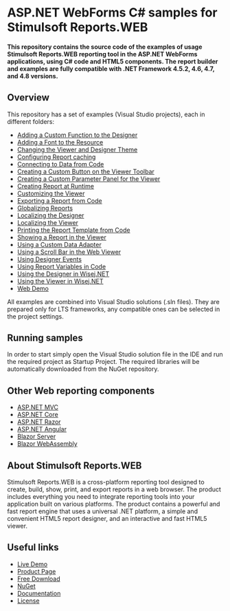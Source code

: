 # ASP.NET WebForms C# samples for Stimulsoft Reports.WEB

#### This repository contains the source code of the examples of usage Stimulsoft Reports.WEB reporting tool in the ASP.NET WebForms applications, using C# code and HTML5 components. The report builder and examples are fully compatible with .NET Framework 4.5.2, 4.6, 4.7, and 4.8 versions.

## Overview
This repository has a set of examples (Visual Studio projects), each in different folders:
* [Adding a Custom Function to the Designer](https://github.com/stimulsoft/Samples-Reports.WEB-for-ASP.NET/tree/master/Adding%20a%20Custom%20Function%20to%20the%20Designer)
* [Adding a Font to the Resource](https://github.com/stimulsoft/Samples-Reports.WEB-for-ASP.NET/tree/master/Adding%20a%20Font%20to%20the%20Resource)
* [Changing the Viewer and Designer Theme](https://github.com/stimulsoft/Samples-Reports.WEB-for-ASP.NET/tree/master/Changing%20the%20Viewer%20and%20Designer%20Theme)
* [Configuring Report caching](https://github.com/stimulsoft/Samples-Reports.WEB-for-ASP.NET/tree/master/Configuring%20Report%20caching)
* [Connecting to Data from Code](https://github.com/stimulsoft/Samples-Reports.WEB-for-ASP.NET/tree/master/Connecting%20to%20Data%20from%20Code)
* [Creating a Custom Button on the Viewer Toolbar](https://github.com/stimulsoft/Samples-Reports.WEB-for-ASP.NET/tree/master/Creating%20a%20Custom%20Button%20on%20the%20Viewer%20Toolbar)
* [Creating a Custom Parameter Panel for the Viewer](https://github.com/stimulsoft/Samples-Reports.WEB-for-ASP.NET/tree/master/Creating%20a%20Custom%20Parameter%20Panel%20for%20the%20Viewer)
* [Creating Report at Runtime](https://github.com/stimulsoft/Samples-Reports.WEB-for-ASP.NET/tree/master/Creating%20Report%20at%20Runtime)
* [Customizing the Viewer](https://github.com/stimulsoft/Samples-Reports.WEB-for-ASP.NET/tree/master/Customizing%20the%20Viewer)
* [Exporting a Report from Code](https://github.com/stimulsoft/Samples-Reports.WEB-for-ASP.NET/tree/master/Exporting%20a%20Report%20from%20Code)
* [Globalizing Reports](https://github.com/stimulsoft/Samples-Reports.WEB-for-ASP.NET/tree/master/Globalizing%20Reports)
* [Localizing the Designer](https://github.com/stimulsoft/Samples-Reports.WEB-for-ASP.NET/tree/master/Localizing%20the%20Designer)
* [Localizing the Viewer](https://github.com/stimulsoft/Samples-Reports.WEB-for-ASP.NET/tree/master/Localizing%20the%20Viewer)
* [Printing the Report Template from Code](https://github.com/stimulsoft/Samples-Reports.WEB-for-ASP.NET/tree/master/Printing%20the%20Report%20Template%20from%20Code)
* [Showing a Report in the Viewer](https://github.com/stimulsoft/Samples-Reports.WEB-for-ASP.NET/tree/master/Showing%20a%20Report%20in%20the%20Viewer)
* [Using a Custom Data Adapter](https://github.com/stimulsoft/Samples-Reports.WEB-for-ASP.NET/tree/master/Using%20a%20Custom%20Data%20Adapter)
* [Using a Scroll Bar in the Web Viewer](https://github.com/stimulsoft/Samples-Reports.WEB-for-ASP.NET/tree/master/Using%20a%20Scroll%20Bar%20in%20the%20Web%20Viewer)
* [Using Designer Events](https://github.com/stimulsoft/Samples-Reports.WEB-for-ASP.NET/tree/master/Using%20Designer%20Events)
* [Using Report Variables in Code](https://github.com/stimulsoft/Samples-Reports.WEB-for-ASP.NET/tree/master/Using%20Report%20Variables%20in%20Code)
* [Using the Designer in Wisej.NET](https://github.com/stimulsoft/Samples-Reports.WEB-for-ASP.NET/tree/master/Using%20the%20Designer%20in%20Wisej.NET)
* [Using the Viewer in Wisej.NET](https://github.com/stimulsoft/Samples-Reports.WEB-for-ASP.NET/tree/master/Using%20the%20Viewer%20in%20Wisej.NET)
* [Web Demo](https://github.com/stimulsoft/Samples-Reports.WEB-for-ASP.NET/tree/master/Web%20Demo)

All examples are combined into Visual Studio solutions (.sln files). They are prepared only for LTS frameworks, any compatible ones can be selected in the project settings.

## Running samples
In order to start simply open the Visual Studio solution file in the IDE and run the required project as Startup Project. The required libraries will be automatically downloaded from the NuGet repository.

## Other Web reporting components
* [ASP.NET MVC](https://github.com/stimulsoft/Samples-Reports.WEB-for-ASP.NET-MVC)
* [ASP.NET Core](https://github.com/stimulsoft/Samples-Reports.WEB-for-ASP.NET-Core)
* [ASP.NET Razor](https://github.com/stimulsoft/Samples-Reports.WEB-for-ASP.NET-Razor)
* [ASP.NET Angular](https://github.com/stimulsoft/Samples-Reports.WEB-for-ASP.NET-Angular)
* [Blazor Server](https://github.com/stimulsoft/Samples-Reports.WEB-for-Blazor-Server)
* [Blazor WebAssembly](https://github.com/stimulsoft/Samples-Reports.WEB-for-Blazor-WebAssembly)

## About Stimulsoft Reports.WEB
Stimulsoft Reports.WEB is a cross-platform reporting tool designed to create, build, show, print, and export reports in a web browser. The product includes everything you need to integrate reporting tools into your application built on various platforms. The product contains a powerful and fast report engine that uses a universal .NET platform, a simple and convenient HTML5 report designer, and an interactive and fast HTML5 viewer.

## Useful links
* [Live Demo](http://demo.stimulsoft.com/#Net)
* [Product Page](https://www.stimulsoft.com/en/products/reports-web)
* [Free Download](https://www.stimulsoft.com/en/downloads)
* [NuGet](https://www.nuget.org/packages/Stimulsoft.Reports.Web)
* [Documentation](https://www.stimulsoft.com/en/documentation/online/programming-manual/reports_web_asp_net_web_forms.htm)
* [License](LICENSE.md)
